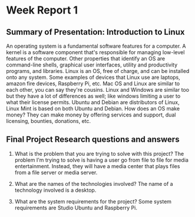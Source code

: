 # Week Report 1
## Summary of Presentation: Introduction to Linux
An operating system is a fundamental software features for a computer. A kernel is a software component that's responsible for managing low-level features of the computer. Other properties that identify an OS are command-line shells, graphical user interfaces, utility and productivity programs, and libraries. Linux is an OS, free of charge, and can be installed onto any system. Some examples of devices that Linux use are laptops, amazon fire devices, Raspberry Pi, etc. Mac OS and Linux are similar to each other, you can say they're cousins. Linux and Windows are similar too but they have a lot of differences as well; like windows limiting a user to what their license permits. Ubuntu and Debian are distributors of Linux, Linux Mint is based on both Ubuntu and Debian. How does an OS make money? They can make money by offering services and support, dual licensing, bounties, donations, etc.

## Final Project Research questions and answers
1. What is the problem that you are trying to solve with this project?
The problem I'm trying to solve is having a user go from file to file for media entertainment. Instead, they will have a media center that plays files from a file server or media server.

2. What are the names of the technologies involved?
The name of a technology involved is a desktop.

1. What are the system requirements for the project?
Some system requirements are Studio Ubuntu and Raspberry Pi.